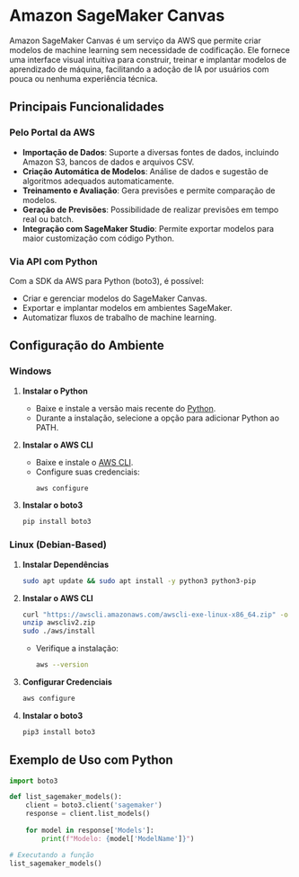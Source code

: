 # Amazon SageMaker Canvas

Amazon SageMaker Canvas é um serviço da AWS que permite criar modelos de machine learning sem necessidade de codificação. Ele fornece uma interface visual intuitiva para construir, treinar e implantar modelos de aprendizado de máquina, facilitando a adoção de IA por usuários com pouca ou nenhuma experiência técnica.

## Principais Funcionalidades

### Pelo Portal da AWS
- **Importação de Dados**: Suporte a diversas fontes de dados, incluindo Amazon S3, bancos de dados e arquivos CSV.
- **Criação Automática de Modelos**: Análise de dados e sugestão de algoritmos adequados automaticamente.
- **Treinamento e Avaliação**: Gera previsões e permite comparação de modelos.
- **Geração de Previsões**: Possibilidade de realizar previsões em tempo real ou batch.
- **Integração com SageMaker Studio**: Permite exportar modelos para maior customização com código Python.

### Via API com Python
Com a SDK da AWS para Python (boto3), é possível:
- Criar e gerenciar modelos do SageMaker Canvas.
- Exportar e implantar modelos em ambientes SageMaker.
- Automatizar fluxos de trabalho de machine learning.

## Configuração do Ambiente

### Windows

1. **Instalar o Python**
   - Baixe e instale a versão mais recente do [Python](https://www.python.org/).
   - Durante a instalação, selecione a opção para adicionar Python ao PATH.

2. **Instalar o AWS CLI**
   - Baixe e instale o [AWS CLI](https://aws.amazon.com/cli/).
   - Configure suas credenciais:
     ```sh
     aws configure
     ```

3. **Instalar o boto3**
   ```sh
   pip install boto3
   ```

### Linux (Debian-Based)

1. **Instalar Dependências**
   ```sh
   sudo apt update && sudo apt install -y python3 python3-pip
   ```

2. **Instalar o AWS CLI**
   ```sh
   curl "https://awscli.amazonaws.com/awscli-exe-linux-x86_64.zip" -o "awscliv2.zip"
   unzip awscliv2.zip
   sudo ./aws/install
   ```
   - Verifique a instalação:
     ```sh
     aws --version
     ```

3. **Configurar Credenciais**
   ```sh
   aws configure
   ```

4. **Instalar o boto3**
   ```sh
   pip3 install boto3
   ```

## Exemplo de Uso com Python

```python
import boto3

def list_sagemaker_models():
    client = boto3.client('sagemaker')
    response = client.list_models()
    
    for model in response['Models']:
        print(f"Modelo: {model['ModelName']}")

# Executando a função
list_sagemaker_models()
```
